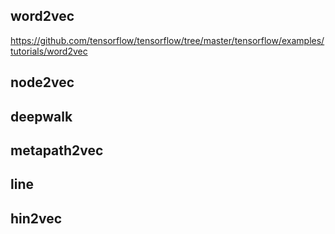 

## word2vec
https://github.com/tensorflow/tensorflow/tree/master/tensorflow/examples/tutorials/word2vec


## node2vec

## deepwalk

## metapath2vec

## line

## hin2vec
